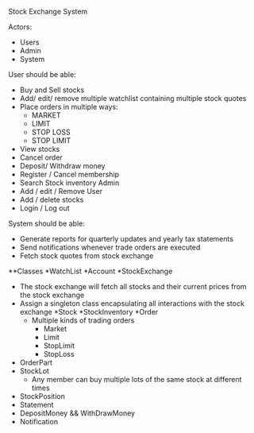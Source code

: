 
Stock Exchange System 

Actors:
- Users
- Admin 
- System 

User should be able:
- Buy and Sell stocks
- Add/ edit/ remove  multiple watchlist containing multiple stock quotes 
- Place orders in multiple ways: 
  - MARKET 
  - LIMIT 
  - STOP LOSS 
  - STOP LIMIT
- View stocks
- Cancel order 
- Deposit/ Withdraw money 
- Register / Cancel membership 
- Search Stock inventory
Admin 
- Add / edit / Remove User 
- Add / delete stocks
- Login / Log out

System should be able: 
- Generate reports for quarterly updates and yearly tax statements
- Send notifications whenever trade orders are executed 
- Fetch stock quotes from stock exchange 


**Classes
*WatchList
*Account 
*StockExchange 
  - The stock exchange will fetch all stocks and their current prices from the stock exchange 
  - Assign a singleton class encapsulating all interactions with the stock exchange 
*Stock
*StockInventory
*Order
    - Multiple kinds of trading orders 
      - Market 
      - Limit
      - StopLimit
      - StopLoss
- OrderPart
- StockLot
  - Any member can buy multiple lots of the same stock at different times 
- StockPosition
- Statement 
- DepositMoney && WithDrawMoney
- Notification 



